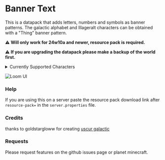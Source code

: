 # Banner Text

This is a datapack that adds letters, numbers and symbols as banner patterns. The galactic alphabet and Illageralt characters can be obtained with a "Thing" banner pattern.

⚠️ **Will only work for 24w10a and newer, resource pack is required.**

⚠️ **If you are upgrading the datapack please make a backup of the world first.**

<details>
<summary>Currently Supported Characters</summary>
abcdefghijklmnopqrstuvwxyz
ABCDEFGHIJKLMNOPQRSTUVWXYZ
0123456789
_!¡?¿.,:;"#()%+-×÷=<>$/&@~
áâäåçèéêëíîïñóôöùúûüÿæøœß
ÁÂÄÅÇÈÉÊËÍÎÏÑÓÔÖÙÚÛÜŸÆØŒẞ
 (galactic alphabet)
</details>

![Loom UI](https://cdn.modrinth.com/data/cached_images/634e80e5530be5e5d357a3d73a1bb8200345ec30.png)

### Help
If you are using this on a server paste the resource pack download link after ``resource-pack=`` in the ``server.properties`` file.

### Credits
thanks to goldstargloww for creating [uscur galactic](https://modrinth.com/resourcepack/ucsur-galactic)

### Requests
Please request features on the github issues page or planet minecraft.

